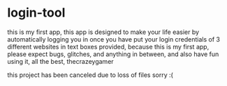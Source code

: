 # login-tool
this is my first app, this app is designed to make your life easier by automatically logging you in once you have put your login credentials of 3 different websites in text boxes provided, because this is my first app, please expect bugs, glitches, and anything in between, and also have fun using it, all the best, thecrazeygamer   



this project has been canceled due to loss of files sorry :(

